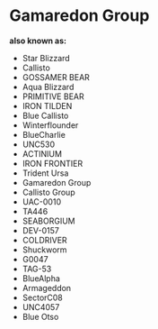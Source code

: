 # Gamaredon Group

**also known as:**
- Star Blizzard
- Callisto
- GOSSAMER BEAR
- Aqua Blizzard
- PRIMITIVE BEAR
- IRON TILDEN
- Blue Callisto
- Winterflounder
- BlueCharlie
- UNC530
- ACTINIUM
- IRON FRONTIER
- Trident Ursa
- Gamaredon Group
- Callisto Group
- UAC-0010
- TA446
- SEABORGIUM
- DEV-0157
- COLDRIVER
- Shuckworm
- G0047
- TAG-53
- BlueAlpha
- Armageddon
- SectorC08
- UNC4057
- Blue Otso
